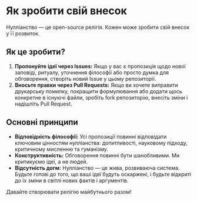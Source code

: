 
# Як зробити свій внесок

Нулліанство — це open-source релігія. Кожен може зробити свій внесок у її розвиток.

## Як це зробити?

1. **Пропонуйте ідеї через Issues:** Якщо у вас є пропозиція щодо нової заповіді, ритуалу, уточнення філософії або просто думка для обговорення, створіть новий Issue у цьому репозиторії.
2. **Вносьте правки через Pull Requests:** Якщо ви хочете виправити друкарську помилку, покращити формулювання або додати щось конкретне в існуючі файли, зробіть fork репозиторію, внесіть зміни і надішліть Pull Request.

## Основні принципи

- **Відповідність філософії:** Усі пропозиції повинні відповідати ключовим цінностям нулліанства: допитливості, науковому підходу, критичному мисленню та гуманізму.
- **Конструктивність:** Обговорення повинні бути шанобливими. Ми критикуємо ідеї, а не людей.
- **Відсутність догм:** Нулліанство — це жива, розвиваюча система. Будьте готові до того, що ваші ідеї будуть оскаржені, і будьте відкриті до їх зміни в світлі нових фактів і аргументів.

Давайте створювати релігію майбутнього разом!
